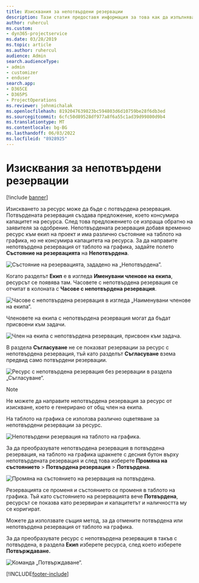 ```yaml
---
title: Изисквания за непотвърдени резервации
description: Тази статия предоставя информация за това как да изпълнявате изисквания за непотвърдени резервации.
author: ruhercul
ms.custom:
- dyn365-projectservice
ms.date: 03/28/2019
ms.topic: article
ms.author: ruhercul
audience: Admin
search.audienceType:
- admin
- customizer
- enduser
search.app:
- D365CE
- D365PS
- ProjectOperations
ms.reviewer: johnmichalak
ms.openlocfilehash: 8192047639823bc594803d6d10759be28f6db3ed
ms.sourcegitcommit: 6cfc50d89528df977a8f6a55c1ad39d99800d9b4
ms.translationtype: MT
ms.contentlocale: bg-BG
ms.lasthandoff: 06/03/2022
ms.locfileid: "8928925"
---
```

# <a name="soft-book-requirements"></a>Изисквания за непотвърдени резервации

[!include [banner](../includes/psa-now-project-operations.md)]

Изискването за ресурс може да бъде с потвърдена резервация. Потвърдената резервация създава предложение, което консумира капацитет на ресурса. След това предложението се изпраща обратно на заявителя за одобрение. Непотвърдената резервация добавя временно ресурс към екип на проект и има различно състояние на таблото на графика, но не консумира капацитета на ресурса. За да направите непотвърдена резервация от таблото на графика, задайте полето **Състояние на резервацията** на **Непотвърдена**.

![Състояние на резервацията, зададено на „Непотвърдена”.](media/Resource-Management-image77.png)

Когато разделът **Екип** е в изгледа **Именувани членове на екипа**, ресурсът се появява там. Часовете с непотвърдена резервация се отчитат в колоната с **Часове с непотвърдена резервация**.

![Часове с непотвърдена резервация в изгледа „Наименувани членове на екипа“.](media/Resource-Management-image78.png)

Членовете на екипа с непотвърдена резервация могат да бъдат присвоени към задачи.

![Член на екипа с непотвърдена резервация, присвоен към задача.](media/Resource-Management-image79.png)

В раздела **Съгласуване** не се показват резервации за ресурс с непотвърдена резервация, тъй като разделът **Съгласуване** взема предвид само потвърдени резервации.

![Ресурс с непотвърдена резервация без резервации в раздела „Съгласуване“.](media/Resource-Management-image80.png)

> [!NOTE]
> Не можете да направите непотвърдена резервация за ресурс от изискване, което е генерирано от общ член на екипа.

На таблото на графика се използва различно оцветяване за непотвърдени резервации за ресурс.

![Непотвърдени резервация на таблото на графика.](media/Resource-Management-image81.png)

За да преобразувате непотвърдена резервация в потвърдена резервация, на таблото на графика щракнете с десния бутон върху непотвърдената резервация и след това изберете **Промяна на състоянието** \> **Потвърдена резервация** \> **Потвърдена**.

![Промяна на състоянието на резервация на потвърдена.](media/Resource-Management-image82.png)

Резервацията се променя и състоянието се променя в таблото на графика. Тъй като състоянието на резервацията вече **Потвърдена**, ресурсът се показва като резервиран и капацитетът и наличността му се коригират.

Можете да използвате същия метод, за да отмените потвърдена или непотвърдена резервация от таблото на графика.

За да преобразувате ресурс с непотвърдена резервация в такъв с потвърдена, в раздела **Екип** изберете ресурса, след което изберете **Потвърждаване.**

![Команда „Потвърждаване“.](media/Resource-Management-image83.png)


[!INCLUDE[footer-include](../includes/footer-banner.md)]

